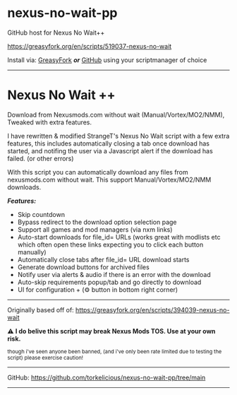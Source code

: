 # nexus-no-wait-pp
GitHub host for Nexus No Wait++

https://greasyfork.org/en/scripts/519037-nexus-no-wait

Install via: [GreasyFork](https://update.greasyfork.org/scripts/519037/Nexus%20No%20Wait%20%2B%2B.user.js)
***or*** [GitHub](https://github.com/torkelicious/nexus-no-wait-pp/raw/refs/heads/main/NexusNoWaitPP.user.js)
using your scriptmanager of choice
- - - - - - - - - - - - - - - - - - - - - - - - - - - - - - - - - - - - - - - - - - - - - - - - - - - - 

# Nexus No Wait ++ 

Download from Nexusmods.com without wait (Manual/Vortex/MO2/NMM), Tweaked with extra features.

I have rewritten & modified StrangeT's Nexus No Wait script with a few extra features, this includes automatically closing a tab once download has started, and notifing the user via a Javascript alert if the download has failed. (or other errors)

With this script you can automatically download any files from nexusmods.com without wait.
This support Manual/Vortex/MO2/NMM downloads.

***Features:***
- Skip countdown
- Bypass redirect to the download option selection page
- Support all games and mod managers (via nxm links)
- Auto-start downloads for file_id= URLs (works great with modlists etc which often open these links expecting you to click each button manually)
- Automatically close tabs after file_id= URL download starts
- Generate download buttons for archived files
- Notify user via alerts & audio if there is an error with the download 
- Auto-skip requirements popup/tab and go directly to download 
- UI for configuration + (⚙️ button in bottom right corner)

---

Originally based off of: https://greasyfork.org/en/scripts/394039-nexus-no-wait

⚠ **I do belive this script may break Nexus Mods TOS. Use at your own risk.**

<sup>though i've seen anyone been banned, (and i've only been rate limited due to testing the script) please exercise caution!<sup>

---
GitHub: https://github.com/torkelicious/nexus-no-wait-pp/tree/main

---
